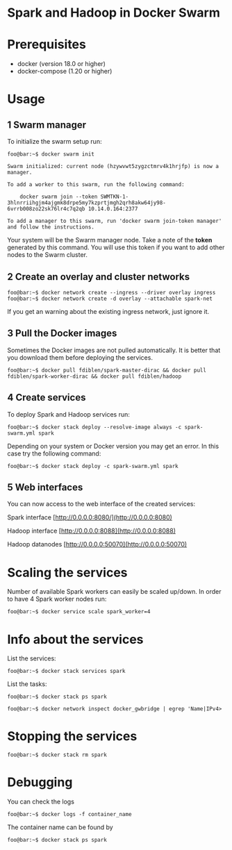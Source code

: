 # Spark and Hadoop in Docker Swarm

# Prerequisites
 - docker (version 18.0 or higher)
 - docker-compose (1.20 or higher)

# Usage
## 1 Swarm manager
To initialize the swarm setup run:
```console
foo@bar:~$ docker swarm init

Swarm initialized: current node (hzywvwt5zygzctmrv4k1hrjfp) is now a manager.

To add a worker to this swarm, run the following command:

    docker swarm join --token SWMTKN-1-3hlnrriihgjm4ajgmk8drpe5my7kzprtjmgh2qrh8akw64jy98-6vrrb008zo22sk76lr4c7q2qb 10.14.0.164:2377

To add a manager to this swarm, run 'docker swarm join-token manager' and follow the instructions.
```

Your system will be the Swarm manager node. Take a note of the **token** generated by this command. You will use this token if you want to add other nodes to the Swarm cluster.


## 2 Create an overlay and cluster networks
```console
foo@bar:~$ docker network create --ingress --driver overlay ingress
foo@bar:~$ docker network create -d overlay --attachable spark-net
```
If you get an warning about the existing ingress network, just ignore it.

## 3 Pull the Docker images
Sometimes the Docker images are not pulled automatically. It is better that you download them before deploying the services.
```console
foo@bar:~$ docker pull fdiblen/spark-master-dirac && docker pull fdiblen/spark-worker-dirac && docker pull fdiblen/hadoop  
```

## 4 Create services
To deploy Spark and Hadoop services run:
```console
foo@bar:~$ docker stack deploy --resolve-image always -c spark-swarm.yml spark
```
Depending on your system or Docker version you may get an error. In this case try the following command:
```console
foo@bar:~$ docker stack deploy -c spark-swarm.yml spark
```

## 5 Web interfaces
You can now access to the web interface of the created services:

Spark interface [http://0.0.0.0:8080/](http://0.0.0.0:8080)

Hadoop interface [http://0.0.0.0:8088](http://0.0.0.0:8088)

Hadoop datanodes [http://0.0.0.0:50070](http://0.0.0.0:50070)


# Scaling the services
Number of available Spark workers can easily be scaled up/down. In order to have 4 Spark worker nodes run:
```console
foo@bar:~$ docker service scale spark_worker=4
```

# Info about the services
List the services:
```console
foo@bar:~$ docker stack services spark
```
List the tasks:
```console
foo@bar:~$ docker stack ps spark
```
```console
foo@bar:~$ docker network inspect docker_gwbridge | egrep 'Name|IPv4>
```

# Stopping the services
```console
foo@bar:~$ docker stack rm spark
```

# Debugging

You can check the logs
```console
foo@bar:~$ docker logs -f container_name
```

The container name can be found by
```console
foo@bar:~$ docker stack ps spark
```

